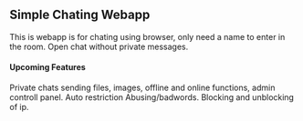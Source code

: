## Simple Chating Webapp
This is webapp is for chating using browser, only need a name to enter in the room. 
Open chat without private messages.
 


#### Upcoming Features
Private chats
sending files, images, offline and online functions, admin controll panel. Auto restriction Abusing/badwords.
Blocking and unblocking of ip.

